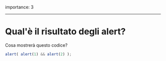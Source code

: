importance: 3

---

# Qual'è il risultato degli alert?

Cosa mostrerà questo codice?

```js
alert( alert(1) && alert(2) );
```

